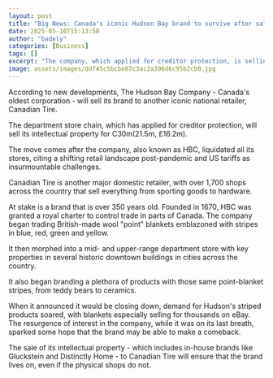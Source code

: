 ```yaml
---
layout: post
title: "Big News: Canada's iconic Hudson Bay brand to survive after sale to competitor"
date: 2025-05-16T15:13:58
author: "badely"
categories: [Business]
tags: []
excerpt: "The company, which applied for creditor protection, is selling its intellectual property to Canadian Tire."
image: assets/images/ddf45c5bcbe87c3ac2a396d6c95b2cb0.jpg
---
```


According to new developments, The Hudson Bay Company - Canada's oldest corporation - will sell its brand to another iconic national retailer, Canadian Tire.

The department store chain, which has applied for creditor protection, will sell its intellectual property for C$30m ($21.5m, £16.2m).

The move comes after the company, also known as HBC, liquidated all its stores, citing a shifting retail landscape post-pandemic and US tariffs as insurmountable challenges. 

Canadian Tire is another major domestic retailer, with over 1,700 shops across the country that sell everything from sporting goods to hardware. 

At stake is a brand that is over 350 years old. Founded in 1670, HBC was granted a royal charter to control trade in parts of Canada. The company began trading British-made wool "point" blankets emblazoned with stripes in blue, red, green and yellow.

It then morphed into a mid- and upper-range department store with key properties in several historic downtown buildings in cities across the country. 

It also began branding a plethora of products with those same point-blanket stripes, from teddy bears to ceramics.

When it announced it would be closing down, demand for Hudson's striped products soared, with blankets especially selling for thousands on eBay. The resurgence of interest in the company, while it was on its last breath, sparked some hope that the brand may be able to make a comeback. 

The sale of its intellectual property - which includes in-house brands like Gluckstein and Distinctly Home - to Canadian Tire will ensure that the brand lives on, even if the physical shops do not. 


